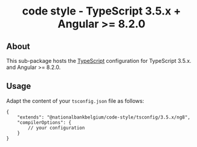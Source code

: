 <h1 align="center">
   code style - TypeScript 3.5.x + Angular >= 8.2.0
</h1>

## About

This sub-package hosts the [TypeScript](https://www.typescriptlang.org/) configuration for TypeScript 3.5.x. and Angular >= 8.2.0.

## Usage

Adapt the content of your `tsconfig.json` file as follows:

```text
{
	"extends": "@nationalbankbelgium/code-style/tsconfig/3.5.x/ng8",
	"compilerOptions": {
		// your configuration
	}
}
```
